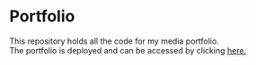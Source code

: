 # Portfolio

This repository holds all the code for my media portfolio. <br>
The portfolio is deployed and can be accessed by clicking [here.](https://issrazorez.github.io/Portfolio/projects.html)
